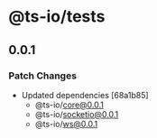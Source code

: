 # @ts-io/tests

## 0.0.1

### Patch Changes

- Updated dependencies [68a1b85]
  - @ts-io/core@0.0.1
  - @ts-io/socketio@0.0.1
  - @ts-io/ws@0.0.1
